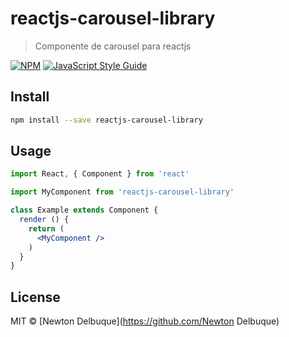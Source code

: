 # reactjs-carousel-library

> Componente de carousel para reactjs

[![NPM](https://img.shields.io/npm/v/reactjs-carousel-library.svg)](https://www.npmjs.com/package/reactjs-carousel-library) [![JavaScript Style Guide](https://img.shields.io/badge/code_style-standard-brightgreen.svg)](https://standardjs.com)

## Install

```bash
npm install --save reactjs-carousel-library
```

## Usage

```jsx
import React, { Component } from 'react'

import MyComponent from 'reactjs-carousel-library'

class Example extends Component {
  render () {
    return (
      <MyComponent />
    )
  }
}
```

## License

MIT © [Newton Delbuque](https://github.com/Newton Delbuque)
